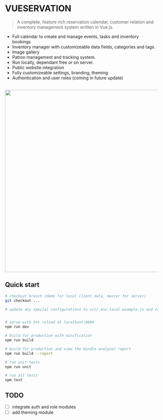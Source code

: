# VUESERVATION

> A complete, feature rich reservation calendar, customer relation and inventory management system written in Vue.js.

- Full calendar to create and manage events, tasks and inventory bookings
- Inventory manager with customizeable data fields, categories and tags.
- Image gallery
- Patron management and tracking system.
- Run locally, dependant free or on server.
- Public website integration
- Fully customizeable settings, branding, theming
- Authentication and user roles (coming in future update)

<p align="center">
  <br>
  <img src="https://shared.thomasmorgani.com/media/vueservation-slide-show.gif" width="600" />
  <br>
</p>

## Quick start

```bash
# checkout branch (demo for local client data, master for server)
git checkout ...

# update any special configurations to src/.env.local.example.js and rename to .env.local.js


# serve with hot reload at localhost:8080
npm run dev

# build for production with minification
npm run build

# build for production and view the bundle analyzer report
npm run build --report

# run unit tests
npm run unit

# run all tests
npm test
```

## TODO

- [ ] integrate auth and role modules
- [ ] add theming module
